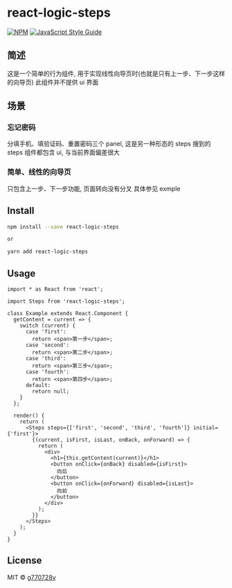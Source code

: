 # react-logic-steps

>

[![NPM](https://img.shields.io/npm/v/react-logic-steps.svg)](https://www.npmjs.com/package/react-logic-steps) [![JavaScript Style Guide](https://img.shields.io/badge/code_style-standard-brightgreen.svg)](https://standardjs.com)

## 简述

这是一个简单的行为组件, 用于实现线性向导页时(也就是只有上一步、下一步这样的向导页)
此组件并不提供 ui 界面

## 场景

### 忘记密码

分填手机、填验证码、重置密码三个 panel, 这是另一种形态的 steps
搜到的 steps 组件都包含 ui, 与当前界面偏差很大

### 简单、线性的向导页

只包含上一步、下一步功能, 页面转向没有分叉
具体参见 exmple

## Install

```bash
npm install --save react-logic-steps

or

yarn add react-logic-steps
```

## Usage

```tsx
import * as React from 'react';

import Steps from 'react-logic-steps';

class Example extends React.Component {
  getContent = current => {
    switch (current) {
      case 'first':
        return <span>第一步</span>;
      case 'second':
        return <span>第二步</span>;
      case 'third':
        return <span>第三步</span>;
      case 'fourth':
        return <span>第四步</span>;
      default:
        return null;
    }
  };

  render() {
    return (
      <Steps steps={['first', 'second', 'third', 'fourth']} initial={'first'}>
        {(current, isFirst, isLast, onBack, onForward) => {
          return (
            <div>
              <h1>{this.getContent(current)}</h1>
              <button onClick={onBack} disabled={isFirst}>
                向后
              </button>
              <button onClick={onForward} disabled={isLast}>
                向前
              </button>
            </div>
          );
        }}
      </Steps>
    );
  }
}
```

## License

MIT © [g770728y](https://github.com/g770728y)
